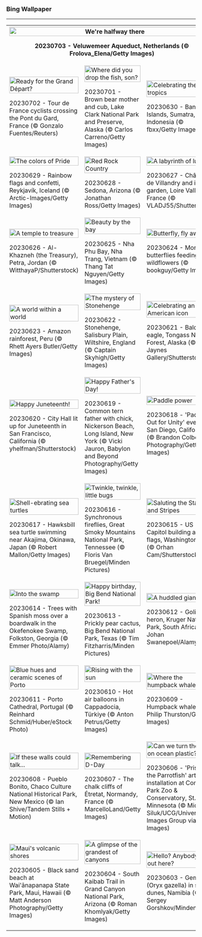 <h3>
 Bing Wallpaper
</h3>
<hr/>
<table>
<tr>
<th colspan="3">
<img alt="We're halfway there" src="https://www.bing.com/th?id=OHR.HalfwayBoats_EN-US9913306071_UHD.jpg&amp;rf=LaDigue_UHD.jpg&amp;pid=hp&amp;w=3840&amp;h=2160&amp;rs=1&amp;c=4" width="100%"/><p>20230703 - Veluwemeer Aqueduct, Netherlands (© Frolova_Elena/Getty Images)</p></th>
</tr>
<tr>
<td><img alt="Ready for the Grand Départ?" src="https://www.bing.com/th?id=OHR.PelotonPont_EN-US1487303209_UHD.jpg&amp;rf=LaDigue_UHD.jpg&amp;pid=hp&amp;w=3840&amp;h=2160&amp;rs=1&amp;c=4" width="100%"/><p>20230702 - Tour de France cyclists crossing the Pont du Gard, France (© Gonzalo Fuentes/Reuters)</p></td>
<td><img alt="Where did you drop the fish, son?" src="https://www.bing.com/th?id=OHR.ClamBears_EN-US1283973201_UHD.jpg&amp;rf=LaDigue_UHD.jpg&amp;pid=hp&amp;w=3840&amp;h=2160&amp;rs=1&amp;c=4" width="100%"/><p>20230701 - Brown bear mother and cub, Lake Clark National Park and Preserve, Alaska (© Carlos Carreno/Getty Images)</p></td>
<td><img alt="Celebrating the tropics" src="https://www.bing.com/th?id=OHR.BanyakIslands_EN-US2426505225_UHD.jpg&amp;rf=LaDigue_UHD.jpg&amp;pid=hp&amp;w=3840&amp;h=2160&amp;rs=1&amp;c=4" width="100%"/><p>20230630 - Banyak Islands, Sumatra, Indonesia (© fbxx/Getty Images)</p></td>
</tr>
<tr>
<td><img alt="The colors of Pride" src="https://www.bing.com/th?id=OHR.PrideIceland_EN-US2263138010_UHD.jpg&amp;rf=LaDigue_UHD.jpg&amp;pid=hp&amp;w=3840&amp;h=2160&amp;rs=1&amp;c=4" width="100%"/><p>20230629 - Rainbow flags and confetti, Reykjavík, Iceland (© Arctic-Images/Getty Images)</p></td>
<td><img alt="Red Rock Country" src="https://www.bing.com/th?id=OHR.SedonaSunset_EN-US2192383635_UHD.jpg&amp;rf=LaDigue_UHD.jpg&amp;pid=hp&amp;w=3840&amp;h=2160&amp;rs=1&amp;c=4" width="100%"/><p>20230628 - Sedona, Arizona (© Jonathan Ross/Getty Images)</p></td>
<td><img alt="A labyrinth of luxury" src="https://www.bing.com/th?id=OHR.VillandryGarden_EN-US2096198100_UHD.jpg&amp;rf=LaDigue_UHD.jpg&amp;pid=hp&amp;w=3840&amp;h=2160&amp;rs=1&amp;c=4" width="100%"/><p>20230627 - Château de Villandry and its garden, Loire Valley, France (© VLADJ55/Shutterstock)</p></td>
</tr>
<tr>
<td><img alt="A temple to treasure" src="https://www.bing.com/th?id=OHR.PetraTreasury_EN-US1981994011_UHD.jpg&amp;rf=LaDigue_UHD.jpg&amp;pid=hp&amp;w=3840&amp;h=2160&amp;rs=1&amp;c=4" width="100%"/><p>20230626 - Al-Khazneh (the Treasury), Petra, Jordan (© WitthayaP/Shutterstock)</p></td>
<td><img alt="Beauty by the bay" src="https://www.bing.com/th?id=OHR.NhaTrang_EN-US1821500559_UHD.jpg&amp;rf=LaDigue_UHD.jpg&amp;pid=hp&amp;w=3840&amp;h=2160&amp;rs=1&amp;c=4" width="100%"/><p>20230625 - Nha Phu Bay, Nha Trang, Vietnam (© Thang Tat Nguyen/Getty Images)</p></td>
<td><img alt="Butterfly, fly away" src="https://www.bing.com/th?id=OHR.PollinatorMonarch_EN-US1506878789_UHD.jpg&amp;rf=LaDigue_UHD.jpg&amp;pid=hp&amp;w=3840&amp;h=2160&amp;rs=1&amp;c=4" width="100%"/><p>20230624 - Monarch butterflies feeding from wildflowers (© bookguy/Getty Images)</p></td>
</tr>
<tr>
<td><img alt="A world within a world" src="https://www.bing.com/th?id=OHR.PeruAmazon_EN-US1428483038_UHD.jpg&amp;rf=LaDigue_UHD.jpg&amp;pid=hp&amp;w=3840&amp;h=2160&amp;rs=1&amp;c=4" width="100%"/><p>20230623 - Amazon rainforest, Peru (© Rhett Ayers Butler/Getty Images)</p></td>
<td><img alt="The mystery of Stonehenge" src="https://www.bing.com/th?id=OHR.StonehengeSalisbury_EN-US1337618356_UHD.jpg&amp;rf=LaDigue_UHD.jpg&amp;pid=hp&amp;w=3840&amp;h=2160&amp;rs=1&amp;c=4" width="100%"/><p>20230622 - Stonehenge, Salisbury Plain, Wiltshire, England (© Captain Skyhigh/Getty Images)</p></td>
<td><img alt="Celebrating an American icon" src="https://www.bing.com/th?id=OHR.EagleTree_EN-US8588984234_UHD.jpg&amp;rf=LaDigue_UHD.jpg&amp;pid=hp&amp;w=3840&amp;h=2160&amp;rs=1&amp;c=4" width="100%"/><p>20230621 - Bald eagle, Tongass National Forest, Alaska (© Jaynes Gallery/Shutterstock)</p></td>
</tr>
<tr><td><img alt="Happy Juneteenth!" src="https://www.bing.com/th?id=OHR.SanFranHall_EN-US0993956473_UHD.jpg&amp;rf=LaDigue_UHD.jpg&amp;pid=hp&amp;w=3840&amp;h=2160&amp;rs=1&amp;c=4" width="100%"/><p>20230620 - City Hall lit up for Juneteenth in San Francisco, California (© yhelfman/Shutterstock)</p></td><td><img alt="Happy Father's Day!" src="https://www.bing.com/th?id=OHR.TernFather_EN-US0899570111_UHD.jpg&amp;rf=LaDigue_UHD.jpg&amp;pid=hp&amp;w=3840&amp;h=2160&amp;rs=1&amp;c=4" width="100%"/><p>20230619 - Common tern father with chick, Nickerson Beach, Long Island, New York (© Vicki Jauron, Babylon and Beyond Photography/Getty Images)</p></td><td><img alt="Paddle power" src="https://www.bing.com/th?id=OHR.SurfSanDiego_EN-US0761983664_UHD.jpg&amp;rf=LaDigue_UHD.jpg&amp;pid=hp&amp;w=3840&amp;h=2160&amp;rs=1&amp;c=4" width="100%"/><p>20230618 - 'Paddle Out for Unity' event in San Diego, California (© Brandon Colbert Photography/Getty Images)</p></td></tr><tr><td><img alt="Shell-ebrating sea turtles" src="https://www.bing.com/th?id=OHR.HawksbillTurtle_EN-US0640232978_UHD.jpg&amp;rf=LaDigue_UHD.jpg&amp;pid=hp&amp;w=3840&amp;h=2160&amp;rs=1&amp;c=4" width="100%"/><p>20230617 - Hawksbill sea turtle swimming near Akajima, Okinawa, Japan (© Robert Mallon/Getty Images)</p></td><td><img alt="Twinkle, twinkle, little bugs" src="https://www.bing.com/th?id=OHR.SmokyFireflies_EN-US8809086301_UHD.jpg&amp;rf=LaDigue_UHD.jpg&amp;pid=hp&amp;w=3840&amp;h=2160&amp;rs=1&amp;c=4" width="100%"/><p>20230616 - Synchronous fireflies, Great Smoky Mountains National Park, Tennessee (© Floris Van Bruegel/Minden Pictures)</p></td><td><img alt="Saluting the Stars and Stripes" src="https://www.bing.com/th?id=OHR.FlagDayCapitol_EN-US8751000302_UHD.jpg&amp;rf=LaDigue_UHD.jpg&amp;pid=hp&amp;w=3840&amp;h=2160&amp;rs=1&amp;c=4" width="100%"/><p>20230615 - US Capitol building and US flags, Washington, DC (© Orhan Cam/Shutterstock)</p></td></tr><tr><td><img alt="Into the swamp" src="https://www.bing.com/th?id=OHR.OkefenokeeSwamp_EN-US8688169198_UHD.jpg&amp;rf=LaDigue_UHD.jpg&amp;pid=hp&amp;w=3840&amp;h=2160&amp;rs=1&amp;c=4" width="100%"/><p>20230614 - Trees with Spanish moss over a boardwalk in the Okefenokee Swamp, Folkston, Georgia (© Emmer Photo/Alamy)</p></td><td><img alt="Happy birthday, Big Bend National Park!" src="https://www.bing.com/th?id=OHR.BigBendAnniv_EN-US8613000977_UHD.jpg&amp;rf=LaDigue_UHD.jpg&amp;pid=hp&amp;w=3840&amp;h=2160&amp;rs=1&amp;c=4" width="100%"/><p>20230613 - Prickly pear cactus, Big Bend National Park, Texas (© Tim Fitzharris/Minden Pictures)</p></td><td><img alt="A huddled giant" src="https://www.bing.com/th?id=OHR.GoliathHeron_EN-US5151186674_UHD.jpg&amp;rf=LaDigue_UHD.jpg&amp;pid=hp&amp;w=3840&amp;h=2160&amp;rs=1&amp;c=4" width="100%"/><p>20230612 - Goliath heron, Kruger National Park, South Africa (© Johan Swanepoel/Alamy)</p></td></tr><tr><td><img alt="Blue hues and ceramic scenes of Porto" src="https://www.bing.com/th?id=OHR.PortugalDay_EN-US8470533567_UHD.jpg&amp;rf=LaDigue_UHD.jpg&amp;pid=hp&amp;w=3840&amp;h=2160&amp;rs=1&amp;c=4" width="100%"/><p>20230611 - Porto Cathedral, Portugal (© Reinhard Schmid/Huber/eStock Photo)</p></td><td><img alt="Rising with the sun" src="https://www.bing.com/th?id=OHR.BalloonsTurkey_EN-US8385517143_UHD.jpg&amp;rf=LaDigue_UHD.jpg&amp;pid=hp&amp;w=3840&amp;h=2160&amp;rs=1&amp;c=4" width="100%"/><p>20230610 - Hot air balloons in Cappadocia, Türkiye (© Anton Petrus/Getty Images)</p></td><td><img alt="Where the humpback whale sings" src="https://www.bing.com/th?id=OHR.PlayfulHumpback_EN-US8290961519_UHD.jpg&amp;rf=LaDigue_UHD.jpg&amp;pid=hp&amp;w=3840&amp;h=2160&amp;rs=1&amp;c=4" width="100%"/><p>20230609 - Humpback whale (© Philip Thurston/Getty Images)</p></td></tr><tr><td><img alt="If these walls could talk..." src="https://www.bing.com/th?id=OHR.ChacoCulture_EN-US8179442556_UHD.jpg&amp;rf=LaDigue_UHD.jpg&amp;pid=hp&amp;w=3840&amp;h=2160&amp;rs=1&amp;c=4" width="100%"/><p>20230608 - Pueblo Bonito, Chaco Culture National Historical Park, New Mexico (© Ian Shive/Tandem Stills + Motion)</p></td><td><img alt="Remembering D-Day" src="https://www.bing.com/th?id=OHR.CliffsEtretat_EN-US8125687089_UHD.jpg&amp;rf=LaDigue_UHD.jpg&amp;pid=hp&amp;w=3840&amp;h=2160&amp;rs=1&amp;c=4" width="100%"/><p>20230607 - The chalk cliffs of Étretat, Normandy, France (© MarcelloLand/Getty Images)</p></td><td><img alt="Can we turn the tide on ocean plastic?" src="https://www.bing.com/th?id=OHR.PlasticParrotfish_EN-US8059787303_UHD.jpg&amp;rf=LaDigue_UHD.jpg&amp;pid=hp&amp;w=3840&amp;h=2160&amp;rs=1&amp;c=4" width="100%"/><p>20230606 - 'Priscilla the Parrotfish' art installation at Como Park Zoo &amp; Conservatory, St. Paul, Minnesota (© Michael Siluk/UCG/Universal Images Group via Getty Images)</p></td></tr><tr><td><img alt="Maui's volcanic shores" src="https://www.bing.com/th?id=OHR.MauiBeach_EN-US7999098369_UHD.jpg&amp;rf=LaDigue_UHD.jpg&amp;pid=hp&amp;w=3840&amp;h=2160&amp;rs=1&amp;c=4" width="100%"/><p>20230605 - Black sand beach at Wai'ānapanapa State Park, Maui, Hawaii (© Matt Anderson Photography/Getty Images)</p></td><td><img alt="A glimpse of the grandest of canyons" src="https://www.bing.com/th?id=OHR.SouthKaibabTrail_EN-US7932080032_UHD.jpg&amp;rf=LaDigue_UHD.jpg&amp;pid=hp&amp;w=3840&amp;h=2160&amp;rs=1&amp;c=4" width="100%"/><p>20230604 - South Kaibab Trail in Grand Canyon National Park, Arizona (© Roman Khomlyak/Getty Images)</p></td><td><img alt="Hello? Anybody else out here?" src="https://www.bing.com/th?id=OHR.GemsbokNamibia_EN-US7844189674_UHD.jpg&amp;rf=LaDigue_UHD.jpg&amp;pid=hp&amp;w=3840&amp;h=2160&amp;rs=1&amp;c=4" width="100%"/><p>20230603 - Gemsbok (Oryx gazella) in sand dunes, Namibia (© Sergey Gorshkov/Minden)</p></td></tr></table>
